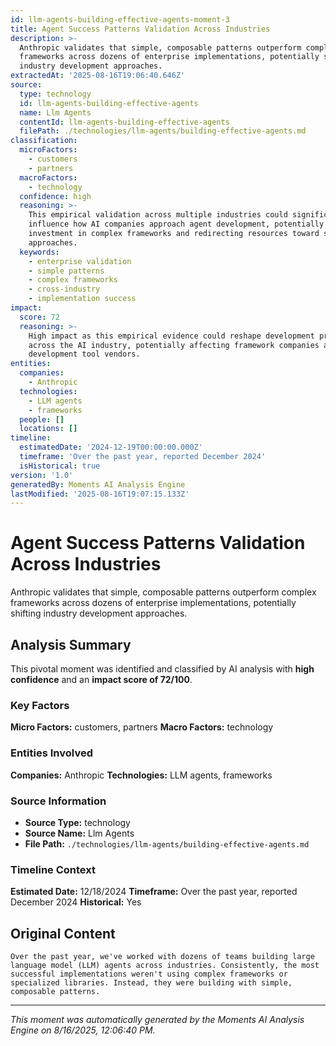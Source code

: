 ```yaml
---
id: llm-agents-building-effective-agents-moment-3
title: Agent Success Patterns Validation Across Industries
description: >-
  Anthropic validates that simple, composable patterns outperform complex
  frameworks across dozens of enterprise implementations, potentially shifting
  industry development approaches.
extractedAt: '2025-08-16T19:06:40.646Z'
source:
  type: technology
  id: llm-agents-building-effective-agents
  name: Llm Agents
  contentId: llm-agents-building-effective-agents
  filePath: ./technologies/llm-agents/building-effective-agents.md
classification:
  microFactors:
    - customers
    - partners
  macroFactors:
    - technology
  confidence: high
  reasoning: >-
    This empirical validation across multiple industries could significantly
    influence how AI companies approach agent development, potentially reducing
    investment in complex frameworks and redirecting resources toward simpler
    approaches.
  keywords:
    - enterprise validation
    - simple patterns
    - complex frameworks
    - cross-industry
    - implementation success
impact:
  score: 72
  reasoning: >-
    High impact as this empirical evidence could reshape development priorities
    across the AI industry, potentially affecting framework companies and
    development tool vendors.
entities:
  companies:
    - Anthropic
  technologies:
    - LLM agents
    - frameworks
  people: []
  locations: []
timeline:
  estimatedDate: '2024-12-19T00:00:00.000Z'
  timeframe: 'Over the past year, reported December 2024'
  isHistorical: true
version: '1.0'
generatedBy: Moments AI Analysis Engine
lastModified: '2025-08-16T19:07:15.133Z'
---
```

# Agent Success Patterns Validation Across Industries

Anthropic validates that simple, composable patterns outperform complex frameworks across dozens of enterprise implementations, potentially shifting industry development approaches.

## Analysis Summary

This pivotal moment was identified and classified by AI analysis with **high confidence** and an **impact score of 72/100**.

### Key Factors

**Micro Factors:** customers, partners
**Macro Factors:** technology

### Entities Involved

**Companies:** Anthropic
**Technologies:** LLM agents, frameworks



### Source Information

- **Source Type:** technology
- **Source Name:** Llm Agents
- **File Path:** `./technologies/llm-agents/building-effective-agents.md`

### Timeline Context

**Estimated Date:** 12/18/2024
**Timeframe:** Over the past year, reported December 2024
**Historical:** Yes

## Original Content

```
Over the past year, we've worked with dozens of teams building large language model (LLM) agents across industries. Consistently, the most successful implementations weren't using complex frameworks or specialized libraries. Instead, they were building with simple, composable patterns.
```

---

*This moment was automatically generated by the Moments AI Analysis Engine on 8/16/2025, 12:06:40 PM.*

